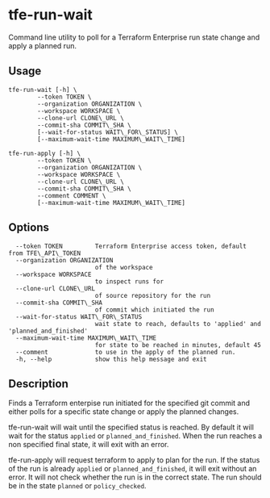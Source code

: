 # tfe-run-wait
Command line utility to poll for a Terraform Enterprise run state change and apply a planned run.

## Usage
```
tfe-run-wait [-h] \
        --token TOKEN \
        --organization ORGANIZATION \
        --workspace WORKSPACE \
        --clone-url CLONE\_URL \
        --commit-sha COMMIT\_SHA \
        [--wait-for-status WAIT\_FOR\_STATUS] \
        [--maximum-wait-time MAXIMUM\_WAIT\_TIME]

tfe-run-apply [-h] \
        --token TOKEN \
        --organization ORGANIZATION \
        --workspace WORKSPACE \
        --clone-url CLONE\_URL \
        --commit-sha COMMIT\_SHA \
        --comment COMMENT \
        [--maximum-wait-time MAXIMUM\_WAIT\_TIME]
```

## Options
```
  --token TOKEN         Terraform Enterprise access token, default from TFE\_API\_TOKEN
  --organization ORGANIZATION
                        of the workspace
  --workspace WORKSPACE
                        to inspect runs for
  --clone-url CLONE\_URL
                        of source repository for the run
  --commit-sha COMMIT\_SHA
                        of commit which initiated the run
  --wait-for-status WAIT\_FOR\_STATUS
                        wait state to reach, defaults to 'applied' and 'planned_and_finished'
  --maximum-wait-time MAXIMUM\_WAIT\_TIME
                        for state to be reached in minutes, default 45
  --comment             to use in the apply of the planned run.
  -h, --help            show this help message and exit
```


## Description
Finds a Terraform enterpise run initiated for the specified git commit and either polls for a specific state change or apply the planned changes.

tfe-run-wait will wait until the specified status is reached. By default it will wait for the status `applied` or `planned_and_finished`. When the run 
  reaches a non specified final state, it will exit with an error.

tfe-run-apply will request terraform to apply to plan for the run. If the status of the run is already `applied` or `planned_and_finished`, it will exit without an error.
  It will not check whether the run is in the correct state. The run should be in the state `planned` or `policy_checked`.
